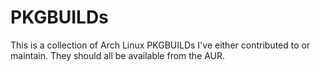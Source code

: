 # PKGBUILDs

This is a collection of Arch Linux PKGBUILDs I've either contributed to or
maintain.  They should all be available from the AUR.
